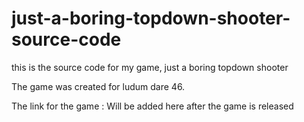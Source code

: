# just-a-boring-topdown-shooter-source-code
this is the source code for my game, just a boring topdown shooter

The game was created for ludum dare 46.

The link for the game : Will be added here after the game is released
